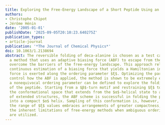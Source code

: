 ```yaml
---
title: Exploring the Free-Energy Landscape of a Short Peptide Using an Average Force
authors:
- Christophe Chipot
- Jérôme Hénin
date: '2005-01-01'
publishDate: '2025-09-05T20:10:23.640275Z'
publication_types:
- article-journal
publication: '*The Journal of Chemical Physics*'
doi: 10.1063/1.2138694
abstract: The reversible folding of deca-alanine is chosen as a test case for characterizing
  a method that uses an adaptive biasing force (ABF) to escape from the minima and
  overcome the barriers of the free-energy landscape. This approach relies on the
  continuous estimation of a biasing force that yields a Hamiltonian in which no average
  force is exerted along the ordering parameter $ξ$. Optimizing the parameters that
  control how the ABF is applied, the method is shown to be extremely effective when
  a nonequivocal ordering parameter can be defined to explore the folding pathway
  of the peptide. Starting from a $β$-turn motif and restraining $ξ$ to a region of
  the conformational space that extends from the $α$-helical state to an ensemble
  of extended structures, the ABF scheme is successful in folding the peptide chain
  into a compact $α$ helix. Sampling of this conformation is, however, marginal when
  the range of $ξ$ values embraces arrangements of greater compactness, hence demonstrating
  the inherent limitations of free-energy methods when ambiguous ordering parameters
  are utilized.
---
```

